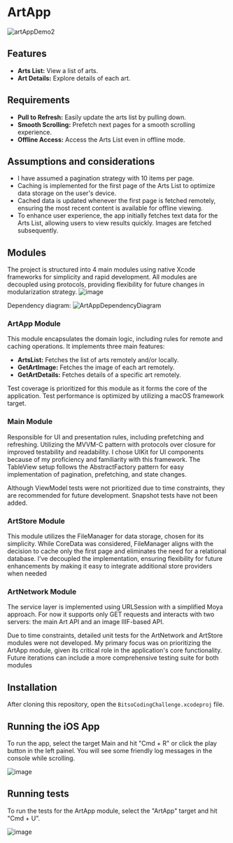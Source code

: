 
# ArtApp
![artAppDemo2](https://github.com/dife97/BitsoCodingChallenge/assets/25800276/2820d122-b8ae-4809-a6ca-fbfdf7281b25)

## Features
- **Arts List:** View a list of arts.
- **Art Details:** Explore details of each art.

## Requirements
- **Pull to Refresh:** Easily update the arts list by pulling down.
- **Smooth Scrolling:** Prefetch next pages for a smooth scrolling experience.
- **Offline Access:** Access the Arts List even in offline mode.

## Assumptions and considerations
- I have assumed a pagination strategy with 10 items per page.
- Caching is implemented for the first page of the Arts List to optimize data storage on the user's device.
- Cached data is updated whenever the first page is fetched remotely, ensuring the most recent content is available for offline viewing.
- To enhance user experience, the app initially fetches text data for the Arts List, allowing users to view results quickly. Images are fetched subsequently.

## Modules
The project is structured into 4 main modules using native Xcode frameworks for simplicity and rapid development. All modules are decoupled using protocols, providing flexibility for future changes in modularization strategy.
![image](https://github.com/dife97/BitsoCodingChallenge/assets/25800276/6305614c-838e-4c86-ad4d-2304f3c31cd8)

Dependency diagram:
![ArtAppDependencyDiagram](https://github.com/dife97/BitsoCodingChallenge/assets/25800276/7e60c4bb-090c-4d07-a03d-0e3f8f0da9ce)

### ArtApp Module
This module encapsulates the domain logic, including rules for remote and caching operations. It implements three main features:
- **ArtsList:** Fetches the list of arts remotely and/or locally.
- **GetArtImage:** Fetches the image of each art remotely.
- **GetArtDetails:** Fetches details of a specific art remotely.

Test coverage is prioritized for this module as it forms the core of the application. Test performance is optimized by utilizing a macOS framework target.

### Main Module
Responsible for UI and presentation rules, including prefetching and refreshing. 
Utilizing the MVVM-C pattern with protocols over closure for improved testability and readability. 
I chose UIKit for UI components because of my proficiency and familiarity with this framework. 
The TableView setup follows the AbstractFactory pattern for easy implementation of pagination, prefetching, and state changes. 

Although ViewModel tests were not prioritized due to time constraints, they are recommended for future development. Snapshot tests have not been added.

### ArtStore Module
This module utilizes the FileManager for data storage, chosen for its simplicity. While CoreData was considered, FileManager aligns with the decision to cache only the first page and eliminates the need for a relational database. I've decoupled the implementation, ensuring flexibility for future enhancements by making it easy to integrate additional store providers when needed

### ArtNetwork Module
The service layer is implemented using URLSession with a simplified Moya approach. For now it supports only GET requests and interacts with two servers: the main Art API and an image IIIF-based API.

Due to time constraints, detailed unit tests for the ArtNetwork and ArtStore modules were not developed. My primary focus was on prioritizing the ArtApp module, given its critical role in the application's core functionality. Future iterations can include a more comprehensive testing suite for both modules

## Installation
After cloning this repository, open the `BitsoCodingChallenge.xcodeproj` file.

## Running the iOS App
To run the app, select the target Main and hit "Cmd + R" or click the play button in the left painel.
You will see some friendly log messages in the console while scrolling. 

![image](https://github.com/dife97/BitsoCodingChallenge/assets/25800276/7ec032fd-c6da-4165-961c-977ee2bad2d3)

## Running tests
To run the tests for the ArtApp module, select the "ArtApp" target and hit "Cmd + U". 

![image](https://github.com/dife97/BitsoCodingChallenge/assets/25800276/1e9b263f-561d-4a98-a93c-8c3da8002f60)

